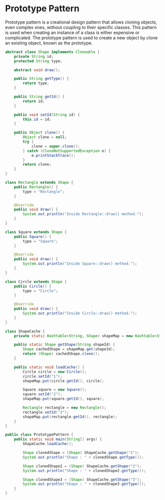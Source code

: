 # Prototype Pattern

Prototype pattern is a creational design pattern that allows cloning objects, even complex ones, without coupling to their specific classes. This pattern is used when creating an instance of a class is either expensive or complicated. The prototype pattern is used to create a new object by clone an existing object, known as the prototype.

```java
abstract class Shape implements Cloneable {
    private String id;
    protected String type;

    abstract void draw();

    public String getType() {
        return type;
    }

    public String getId() {
        return id;
    }

    public void setId(String id) {
        this.id = id;
    }

    public Object clone() {
        Object clone = null;
        try {
            clone = super.clone();
        } catch (CloneNotSupportedException e) {
            e.printStackTrace();
        }
        return clone;
    }
}
```

```java
class Rectangle extends Shape {
    public Rectangle() {
        type = "Rectangle";
    }

    @Override
    public void draw() {
        System.out.println("Inside Rectangle::draw() method.");
    }
}

class Square extends Shape {
    public Square() {
        type = "Square";
    }

    @Override
    public void draw() {
        System.out.println("Inside Square::draw() method.");
    }
}

class Circle extends Shape {
    public Circle() {
        type = "Circle";
    }

    @Override
    public void draw() {
        System.out.println("Inside Circle::draw() method.");
    }
}
```

```java
class ShapeCache {
    private static Hashtable<String, Shape> shapeMap = new Hashtable<String, Shape>();

    public static Shape getShape(String shapeId) {
        Shape cachedShape = shapeMap.get(shapeId);
        return (Shape) cachedShape.clone();
    }

    public static void loadCache() {
        Circle circle = new Circle();
        circle.setId("1");
        shapeMap.put(circle.getId(), circle);

        Square square = new Square();
        square.setId("2");
        shapeMap.put(square.getId(), square);

        Rectangle rectangle = new Rectangle();
        rectangle.setId("3");
        shapeMap.put(rectangle.getId(), rectangle);
    }
}
```

```java
public class PrototypePattern {
    public static void main(String[] args) {
        ShapeCache.loadCache();

        Shape clonedShape = (Shape) ShapeCache.getShape("1");
        System.out.println("Shape : " + clonedShape.getType());

        Shape clonedShape2 = (Shape) ShapeCache.getShape("2");
        System.out.println("Shape : " + clonedShape2.getType());

        Shape clonedShape3 = (Shape) ShapeCache.getShape("3");
        System.out.println("Shape : " + clonedShape3.getType());
    }
}
```